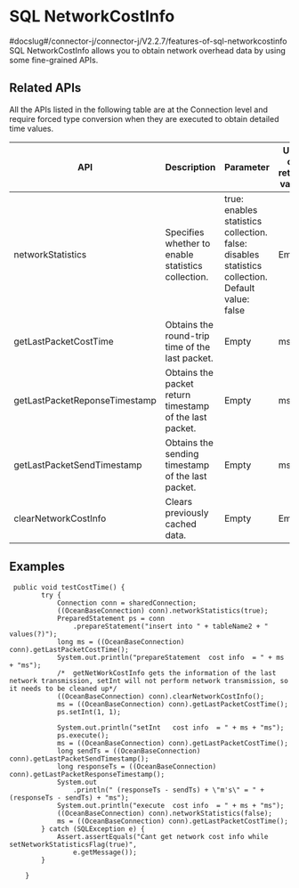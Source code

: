 SQL NetworkCostInfo 
========================================
#docslug#/connector-j/connector-j/V2.2.7/features-of-sql-networkcostinfo
SQL NetworkCostInfo allows you to obtain network overhead data by using some fine-grained APIs. 

Related APIs 
---------------------------------

All the APIs listed in the following table are at the Connection level and require forced type conversion when they are executed to obtain detailed time values.


|              API              |                       Description                       |                                                             Parameter                                                              | Unit of return value |
|-------------------------------|---------------------------------------------------------|------------------------------------------------------------------------------------------------------------------------------------|----------------------|
| networkStatistics             | Specifies whether to enable statistics collection.      | true: enables statistics collection.  false: disables statistics collection.  Default value: false | Empty                |
| getLastPacketCostTime         | Obtains the round-trip time of the last packet.         | Empty                                                                                                                              | ms                   |
| getLastPacketReponseTimestamp | Obtains the packet return timestamp of the last packet. | Empty                                                                                                                              | ms                   |
| getLastPacketSendTimestamp    | Obtains the sending timestamp of the last packet.       | Empty                                                                                                                              | ms                   |
| clearNetworkCostInfo          | Clears previously cached data.                          | Empty                                                                                                                              | Empty                |



Examples 
-----------------------------

```unknow
 public void testCostTime() {
        try {
            Connection conn = sharedConnection;
            ((OceanBaseConnection) conn).networkStatistics(true);
            PreparedStatement ps = conn
                .prepareStatement("insert into " + tableName2 + " values(?)");
            long ms = ((OceanBaseConnection) conn).getLastPacketCostTime();
            System.out.println("prepareStatement  cost info  = " + ms + "ms");
            /*  getNetWorkCostInfo gets the information of the last network transmission, setInt will not perform network transmission, so it needs to be cleaned up*/
            ((OceanBaseConnection) conn).clearNetworkCostInfo();
            ms = ((OceanBaseConnection) conn).getLastPacketCostTime();
            ps.setInt(1, 1);

            System.out.println("setInt   cost info  = " + ms + "ms");
            ps.execute();
            ms = ((OceanBaseConnection) conn).getLastPacketCostTime();
            long sendTs = ((OceanBaseConnection) conn).getLastPacketSendTimestamp();
            long responseTs = ((OceanBaseConnection) conn).getLastPacketResponseTimestamp();
            System.out
                .println(" (responseTs - sendTs) + \"m's\" = " + (responseTs - sendTs) + "ms");
            System.out.println("execute  cost info  = " + ms + "ms");
            ((OceanBaseConnection) conn).networkStatistics(false);
            ms = ((OceanBaseConnection) conn).getLastPacketCostTime();
        } catch (SQLException e) {
            Assert.assertEquals("Cant get network cost info while setNetworkStatisticsFlag(true)",
                e.getMessage());
        }

    }
```


